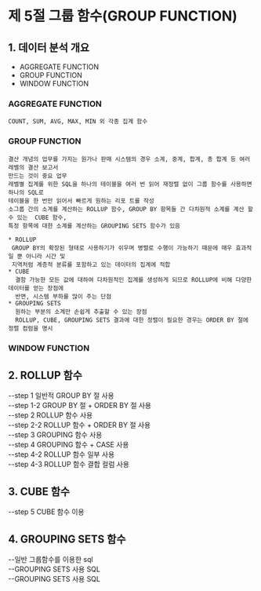 # 제 5절 그룹 함수(GROUP FUNCTION)

## 1. 데이터 분석 개요
  - AGGREGATE FUNCTION<BR>
  - GROUP FUNCTION<BR>
  - WINDOW FUNCTION<BR>

  ### AGGREGATE FUNCTION
    COUNT, SUM, AVG, MAX, MIN 외 각종 집계 함수

  ### GROUP FUNCTION
    결산 개념의 업무를 가지는 원가나 판매 시스템의 경우 소계, 중계, 합계, 총 합계 등 여러 레벨의 결산 보고서 
    만드는 것이 중요 업무
    레벨별 집계를 위한 SQL을 하나의 테이블을 여러 번 읽어 재정렬 없이 그룹 함수를 사용하면 하나의 SQL로 
    테이블을 한 번만 읽어서 빠르게 원하는 리포 트를 작성
    소그룹 간의 소계를 계산하는 ROLLUP 함수, GROUP BY 항목들 간 다차원적 소계를 계산 할 수 있는  CUBE 함수, 
    특정 항목에 대한 소계를 계산하는 GROUPING SETS 함수가 있음
  
    * ROLLUP
     GROUP BY의 확장된 형태로 사용하기가 쉬우며 병렬로 수행이 가능하기 때문에 매우 효과적일 뿐 아니라 시간 및 
     지역처럼 계층적 분류를 포함하고 있는 데이터의 집계에 적합
    * CUBE
      결함 가능한 모든 값에 대하여 다차원적인 집계를 생성하게 되므로 ROLLUP에 비해 다양한 데이터를 얻는 장점에 
      반면, 시스템 부하를 많이 주는 단점
    * GROUPING SETS
      원하는 부분의 소계만 손쉽게 추출할 수 있는 장점
      ROLLUP, CUBE, GROUPING SETS 결과에 대한 정렬이 필요한 경우는 ORDER BY 절에 정렬 컴럼을 명시

  ### WINDOW FUNCTION

## 2. ROLLUP 함수
  --step 1 일반적 GROUP BY 절 사용<BR>
  --step 1-2 GROUP BY 절 + ORDER BY 절 사용<BR>
  --step 2 ROLLUP 함수 사용<BR>
  --step 2-2 ROLLUP 함수 + ORDER BY 절 사용<BR>
  --step 3 GROUPING 함수 사용<BR>
  --step 4 GROUPING 함수 + CASE 사용<BR>
  --step 4-2 ROLLUP 함수 일부 사용<BR>
  --step 4-3 ROLLUP 함수 결합 컬럼 사용<BR>

## 3. CUBE 함수
  --step 5 CUBE 함수 이용<BR>

## 4. GROUPING SETS 함수
  --일반 그룹함수를 이용한 sql<BR>
  --GROUPING SETS 사용 SQL<BR>
  --GROUPING SETS 사용 SQL<BR>
